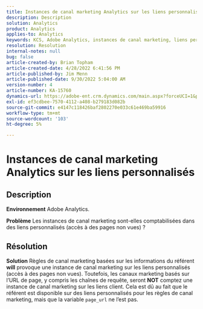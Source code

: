 ```yaml
---
title: Instances de canal marketing Analytics sur les liens personnalisés
description: Description
solution: Analytics
product: Analytics
applies-to: Analytics
keywords: KCS, Adobe Analytics, instances de canal marketing, liens personnalisés, FAQ
resolution: Resolution
internal-notes: null
bug: false
article-created-by: Brian Topham
article-created-date: 4/28/2022 6:41:56 PM
article-published-by: Jim Menn
article-published-date: 9/30/2022 5:04:00 AM
version-number: 4
article-number: KA-15760
dynamics-url: https://adobe-ent.crm.dynamics.com/main.aspx?forceUCI=1&pagetype=entityrecord&etn=knowledgearticle&id=f30e69e0-22c7-ec11-a7b6-0022480a1b03
exl-id: ef3cdbee-7570-4112-a408-b279183d082b
source-git-commit: e4147c118426baf2802270e033c61e469ba59916
workflow-type: tm+mt
source-wordcount: '103'
ht-degree: 5%

---
```


# Instances de canal marketing Analytics sur les liens personnalisés

## Description


<b>Environnement</b>
Adobe Analytics.

<b>Problème</b>
Les instances de canal marketing sont-elles comptabilisées dans des liens personnalisés (accès à des pages non vues) ?


## Résolution


<b>Solution</b>
Règles de canal marketing basées sur les informations du référent <b>will</b> provoque une instance de canal marketing sur les liens personnalisés (accès à des pages non vues).
Toutefois, les canaux marketing basés sur l’URL de page, y compris les chaînes de requête, seront <b>NOT</b> comptez une instance de canal marketing sur les liens client.
Cela est dû au fait que le référent est disponible sur des liens personnalisés pour les règles de canal marketing, mais que la variable `page_url` ne l’est pas.
